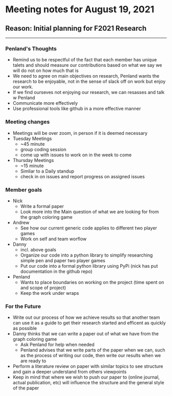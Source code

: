 # Meeting notes for August 19, 2021

## Reason: Initial planning for F2021 Research

---

### Penland's Thoughts

- Remind us to be respectful of the fact that each member has unique talets and should measure our contributions based on what we say we will do not on how much that is
- We need to agree on main objectives on research, Penland wants the research to be enjoyable, not in the sense of slack off on work but enjoy our work.
- If we find ourseves not enjoying our research, we can resasses and talk w Penland
- Communicate more effectively
- Use professional tools like github in a more effective manner

### Meeting changes

- Meetings will be over zoom, in person if it is deemed necessary
- Tuesday Meetings
  - ~45 minute
  - group coding session
  - come up with issues to work on in the week to come
- Thursday Meetings
  - ~15 minute
  - Simliar to a Daily standup
  - check in on issues and report progress on assigned issues

### Member goals

- Nick
  - Write a formal paper
  - Look more into the Main question of what we are looking for from the graph coloring game
- Andrew
  - See how our current generic code applies to different two player games
  - Work on self and team worflow
- Danny
  - incl. above goals
  - Organize our code into a python library to simplify researching simple pen and paper two player games
  - Put our code into a formal python library using PyPi (nick has put documentation in the github repo)
- Penland
  - Wants to place boundaries on working on the project (time spent on and scope of project)
  - Keep the work under wraps

### For the Future

- Write out our process of how we achieve results so that another team can use it as a guide to get their research started and efficent as quickly as possible
- Danny thinks that we can write a paper out of what we have from the graph coloring game
  - Ask Penland for help when needed
  - Penland advises that we write parts of the paper when we can, such as the process of writing our code, then write our results when we are ready to
- Perform a literature review on paper with similar topics to see structure and gain a deeper understand from others viewpoints
- Keep in mind that where we wish to push our paper to (online journal, actual publication, etc) will influence the structure and the general style of the paper
